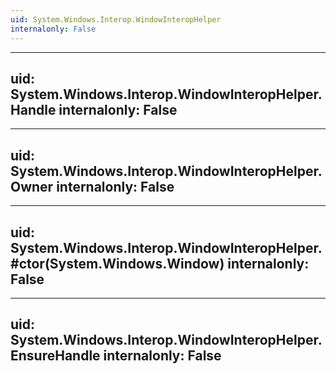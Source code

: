 ```yaml
---
uid: System.Windows.Interop.WindowInteropHelper
internalonly: False
---
```


---
uid: System.Windows.Interop.WindowInteropHelper.Handle
internalonly: False
---

---
uid: System.Windows.Interop.WindowInteropHelper.Owner
internalonly: False
---

---
uid: System.Windows.Interop.WindowInteropHelper.#ctor(System.Windows.Window)
internalonly: False
---

---
uid: System.Windows.Interop.WindowInteropHelper.EnsureHandle
internalonly: False
---
